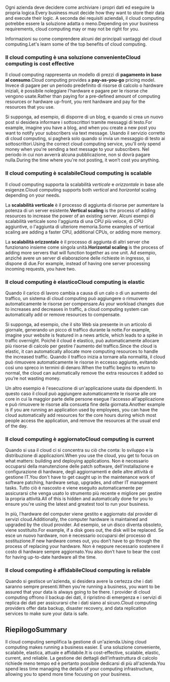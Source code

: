 <span data-ttu-id="53729-101">Ogni azienda deve decidere come archiviare i propri dati ed eseguire la propria logica.</span><span class="sxs-lookup"><span data-stu-id="53729-101">Every business must decide how they want to store their data and execute their logic.</span></span> <span data-ttu-id="53729-102">A seconda dei requisiti aziendali, il cloud computing potrebbe essere la soluzione adatta o meno.</span><span class="sxs-lookup"><span data-stu-id="53729-102">Depending on your business requirements, cloud computing may or may not be right for you.</span></span>

<span data-ttu-id="53729-103">Informazioni su come comprendere alcuni dei principali vantaggi del cloud computing.</span><span class="sxs-lookup"><span data-stu-id="53729-103">Let's learn some of the top benefits of cloud computing.</span></span>

### <a name="cloud-computing-is-cost-effective"></a><span data-ttu-id="53729-104">Il cloud computing è una soluzione conveniente</span><span class="sxs-lookup"><span data-stu-id="53729-104">Cloud computing is cost effective</span></span>

<span data-ttu-id="53729-105">Il cloud computing rappresenta un modello di prezzi di **pagamento in base al consumo**.</span><span class="sxs-lookup"><span data-stu-id="53729-105">Cloud computing provides a **pay-as-you-go** pricing model.</span></span> <span data-ttu-id="53729-106">Invece di pagare per un periodo predefinito di risorse di calcolo o hardware iniziali, è possibile noleggiare l'hardware e pagare per le risorse che vengono usate.</span><span class="sxs-lookup"><span data-stu-id="53729-106">Rather than paying for a pre-defined amount of computing resources or hardware up-front, you rent hardware and pay for the resources that you use.</span></span>

<span data-ttu-id="53729-107">Si supponga, ad esempio, di disporre di un blog, e quando si crea un nuovo post si desidera informare i sottoscrittori tramite messaggi di testo.</span><span class="sxs-lookup"><span data-stu-id="53729-107">For example, imagine you have a blog, and when you create a new post you want to notify your subscribers via text message.</span></span> <span data-ttu-id="53729-108">Usando il servizio corretto di cloud computing, si pagherà solo quando si invia un messaggio di testo ai sottoscrittori.</span><span class="sxs-lookup"><span data-stu-id="53729-108">Using the correct cloud computing service, you'll only spend money when you're sending a text message to your subscribers.</span></span> <span data-ttu-id="53729-109">Nel periodo in cui non avverrà alcuna pubblicazione, non si dovrà pagare nulla.</span><span class="sxs-lookup"><span data-stu-id="53729-109">During the time where you're not posting, it won’t cost you anything.</span></span>

### <a name="cloud-computing-is-scalable"></a><span data-ttu-id="53729-110">Il cloud computing è scalabile</span><span class="sxs-lookup"><span data-stu-id="53729-110">Cloud computing is scalable</span></span>

<span data-ttu-id="53729-111">Il cloud computing supporta la scalabilità _verticale_ e _orizzontale_ in base alle esigenze.</span><span class="sxs-lookup"><span data-stu-id="53729-111">Cloud computing supports both _vertical_ and _horizontal_ scaling depending on your needs.</span></span>

<span data-ttu-id="53729-112">La **scalabilità verticale** è il processo di aggiunta di risorse per aumentare la potenza di un server esistente.</span><span class="sxs-lookup"><span data-stu-id="53729-112">**Vertical scaling** is the process of adding resources to increase the power of an existing server.</span></span> <span data-ttu-id="53729-113">Alcuni esempi di scalabilità verticale sono l'aggiunta di una CPU più veloce, di CPU aggiuntive, o l'aggiunta di ulteriore memoria.</span><span class="sxs-lookup"><span data-stu-id="53729-113">Some examples of vertical scaling are adding a faster CPU, additional CPUs, or adding more memory.</span></span>

<span data-ttu-id="53729-114">La **scalabilità orizzontale** è il processo di aggiunta di altri server che funzionano insieme come singola unità.</span><span class="sxs-lookup"><span data-stu-id="53729-114">**Horizontal scaling** is the process of adding more servers that will function together as one unit.</span></span> <span data-ttu-id="53729-115">Ad esempio, anziché avere un server di elaborazione delle richieste in ingresso, si dispone di due.</span><span class="sxs-lookup"><span data-stu-id="53729-115">For example, instead of having one server processing incoming requests, you have two.</span></span>

### <a name="cloud-computing-is-elastic"></a><span data-ttu-id="53729-116">Il cloud computing è elastico</span><span class="sxs-lookup"><span data-stu-id="53729-116">Cloud computing is elastic</span></span>

<span data-ttu-id="53729-117">Quando il carico di lavoro cambia a causa di un calo o di un aumento del traffico, un sistema di cloud computing può aggiungere o rimuovere automaticamente le risorse per compensare.</span><span class="sxs-lookup"><span data-stu-id="53729-117">As your workload changes due to increases and decreases in traffic, a cloud computing system can automatically add or remove resources to compensate.</span></span>

<span data-ttu-id="53729-118">Si supponga, ad esempio, che il sito Web sia presente in un articolo di giornale, generando un picco di traffico durante la notte.</span><span class="sxs-lookup"><span data-stu-id="53729-118">For example, imagine your website is featured in a news article, which leads to a spike in traffic overnight.</span></span> <span data-ttu-id="53729-119">Poiché il cloud è elastico, può automaticamente allocare più risorse di calcolo per gestire l'aumento del traffico.</span><span class="sxs-lookup"><span data-stu-id="53729-119">Since the cloud is elastic, it can automatically allocate more computing resources to handle the increased traffic.</span></span> <span data-ttu-id="53729-120">Quando il traffico inizia a tornare alla normalità, il cloud può rimuovere automaticamente le risorse in eccesso aggiunte, evitando così uno spreco in termini di denaro.</span><span class="sxs-lookup"><span data-stu-id="53729-120">When the traffic begins to return to normal, the cloud can automatically remove the extra resources it added so you’re not wasting money.</span></span>

<span data-ttu-id="53729-121">Un altro esempio è l'esecuzione di un'applicazione usata dai dipendenti. In questo caso il cloud può aggiungere automaticamente le risorse alle ore core in cui la maggior parte delle persone esegue l'accesso all'applicazione e può rimuovere le risorse alla consueta fine della giornata.</span><span class="sxs-lookup"><span data-stu-id="53729-121">Another example is if you are running an application used by employees, you can have the cloud automatically add resources for the core hours during which most people access the application, and remove the resources at the usual end of the day.</span></span>  

### <a name="cloud-computing-is-current"></a><span data-ttu-id="53729-122">Il cloud computing è aggiornato</span><span class="sxs-lookup"><span data-stu-id="53729-122">Cloud computing is current</span></span>

<span data-ttu-id="53729-123">Quando si usa il cloud ci si concentra su ciò che conta: lo sviluppo e la distribuzione di applicazioni.</span><span class="sxs-lookup"><span data-stu-id="53729-123">When you use the cloud, you get to focus on what matters: building and deploying applications.</span></span> <span data-ttu-id="53729-124">Non è necessario occuparsi della manutenzione delle patch software, dell'installazione e configurazione di hardware, degli aggiornamenti e delle altre attività di gestione IT.</span><span class="sxs-lookup"><span data-stu-id="53729-124">You don't have to get caught up in the maintenance work of software patching, hardware setup, upgrades, and other IT management tasks.</span></span> <span data-ttu-id="53729-125">Tutto ciò è nascosto e viene eseguito automaticamente per assicurarsi che venga usato lo strumento più recente e migliore per gestire la propria attività.</span><span class="sxs-lookup"><span data-stu-id="53729-125">All of this is hidden and automatically done for you to ensure you're using the latest and greatest tool to run your business.</span></span>

<span data-ttu-id="53729-126">In più, l'hardware del computer viene gestito e aggiornato dal provider di servizi cloud.</span><span class="sxs-lookup"><span data-stu-id="53729-126">Additionally, the computer hardware is maintained and upgraded by the cloud provider.</span></span> <span data-ttu-id="53729-127">Ad esempio, se un disco diventa obsoleto, viene sostituito.</span><span class="sxs-lookup"><span data-stu-id="53729-127">For example, if a disk goes out, the disk will be replaced.</span></span> <span data-ttu-id="53729-128">Se esce un nuovo hardware, non è necessario occuparsi del processo di sostituzione.</span><span class="sxs-lookup"><span data-stu-id="53729-128">If new hardware comes out, you don’t have to go through the process of replacing your hardware.</span></span> <span data-ttu-id="53729-129">Non è neppure necessario sostenere il costo di hardware sempre aggiornato.</span><span class="sxs-lookup"><span data-stu-id="53729-129">You also don’t have to bear the cost for having up-to-date hardware all the time.</span></span>

### <a name="cloud-computing-is-reliable"></a><span data-ttu-id="53729-130">Il cloud computing è affidabile</span><span class="sxs-lookup"><span data-stu-id="53729-130">Cloud computing is reliable</span></span>

<span data-ttu-id="53729-131">Quando si gestisce un'azienda, si desidera avere la certezza che i dati saranno sempre presenti.</span><span class="sxs-lookup"><span data-stu-id="53729-131">When you're running a business, you want to be assured that your data is always going to be there.</span></span> <span data-ttu-id="53729-132">I provider di cloud computing offrono il backup dei dati, il ripristino di emergenza e i servizi di replica dei dati per assicurarsi che i dati siano al sicuro.</span><span class="sxs-lookup"><span data-stu-id="53729-132">Cloud computing providers offer data backup, disaster recovery, and data replication services to make sure your data is safe.</span></span>

## <a name="summary"></a><span data-ttu-id="53729-133">Riepilogo</span><span class="sxs-lookup"><span data-stu-id="53729-133">Summary</span></span>

<span data-ttu-id="53729-134">Il cloud computing semplifica la gestione di un'azienda.</span><span class="sxs-lookup"><span data-stu-id="53729-134">Using cloud computing makes running a business easier.</span></span> <span data-ttu-id="53729-135">È una soluzione conveniente, scalabile, elastica, attuale e affidabile.</span><span class="sxs-lookup"><span data-stu-id="53729-135">It is cost-effective, scalable, elastic, current, and reliable.</span></span> <span data-ttu-id="53729-136">La gestione dei dettagli dell'infrastruttura di calcolo richiede meno tempo ed è pertanto possibile dedicarsi di più all'azienda.</span><span class="sxs-lookup"><span data-stu-id="53729-136">You spend less time managing the details of your computing infrastructure, allowing you to spend more time focusing on your business.</span></span>